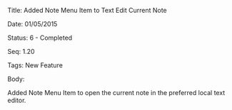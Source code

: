 Title:  Added Note Menu Item to Text Edit Current Note

Date:   01/05/2015

Status: 6 - Completed

Seq:    1.20

Tags:   New Feature

Body:   
 
Added Note Menu Item to open the current note in the preferred local text editor.


